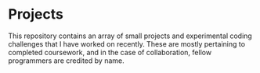 # Projects

This repository contains an array of small projects and experimental coding
challenges that I have worked on recently. These are mostly pertaining to
completed coursework, and in the case of collaboration, fellow programmers
are credited by name.